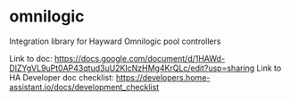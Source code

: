 # omnilogic
Integration library for Hayward Omnilogic pool controllers


Link to doc: https://docs.google.com/document/d/1HAWd-DlZYgVL9uPt0AP43qtud3uU2KIcNzHMg4KrQLc/edit?usp=sharing
Link to HA Developer doc checklist:  https://developers.home-assistant.io/docs/development_checklist
